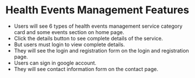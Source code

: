 # Health Events Management Features

- Users will see 6 types of health events management service category card and some events section on home page. 
- Click the details button to see complete details of the service.
- But users must login to view complete details.
- They will see the login and registration form on the login and registration page.
- Users can sign in google account.
- They will see contact information form on the contact page.